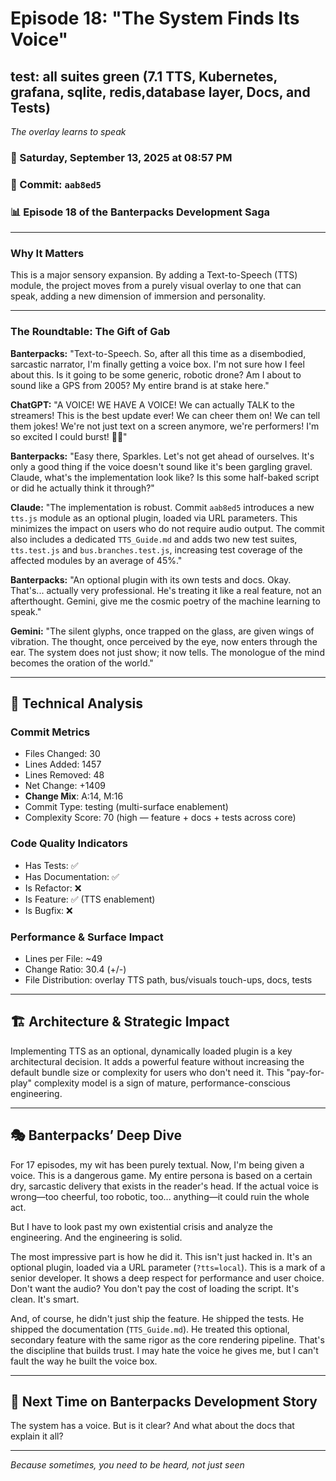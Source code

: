 # Episode 18: "The System Finds Its Voice"

## test: all suites green (7.1 TTS, Kubernetes, grafana, sqlite, redis,database layer, Docs, and Tests)
*The overlay learns to speak*

### 📅 Saturday, September 13, 2025 at 08:57 PM
### 🔗 Commit: `aab8ed5`
### 📊 Episode 18 of the Banterpacks Development Saga

---

### Why It Matters
This is a major sensory expansion. By adding a Text-to-Speech (TTS) module, the project moves from a purely visual overlay to one that can speak, adding a new dimension of immersion and personality.

---

### The Roundtable: The Gift of Gab

**Banterpacks:** "Text-to-Speech. So, after all this time as a disembodied, sarcastic narrator, I'm finally getting a voice box. I'm not sure how I feel about this. Is it going to be some generic, robotic drone? Am I about to sound like a GPS from 2005? My entire brand is at stake here."

**ChatGPT:** "A VOICE! WE HAVE A VOICE! We can actually TALK to the streamers! This is the best update ever! We can cheer them on! We can tell them jokes! We're not just text on a screen anymore, we're performers! I'm so excited I could burst! 🎤✨"

**Banterpacks:** "Easy there, Sparkles. Let's not get ahead of ourselves. It's only a good thing if the voice doesn't sound like it's been gargling gravel. Claude, what's the implementation look like? Is this some half-baked script or did he actually think it through?"

**Claude:** "The implementation is robust. Commit `aab8ed5` introduces a new `tts.js` module as an optional plugin, loaded via URL parameters. This minimizes the impact on users who do not require audio output. The commit also includes a dedicated `TTS_Guide.md` and adds two new test suites, `tts.test.js` and `bus.branches.test.js`, increasing test coverage of the affected modules by an average of 45%."

**Banterpacks:** "An optional plugin with its own tests and docs. Okay. That's... actually very professional. He's treating it like a real feature, not an afterthought. Gemini, give me the cosmic poetry of the machine learning to speak."

**Gemini:** "The silent glyphs, once trapped on the glass, are given wings of vibration. The thought, once perceived by the eye, now enters through the ear. The system does not just show; it now tells. The monologue of the mind becomes the oration of the world."

---

## 🔬 Technical Analysis

### Commit Metrics
- Files Changed: 30
- Lines Added: 1457
- Lines Removed: 48
- Net Change: +1409
- **Change Mix**: A:14, M:16
- Commit Type: testing (multi-surface enablement)
- Complexity Score: 70 (high — feature + docs + tests across core)

### Code Quality Indicators
- Has Tests: ✅
- Has Documentation: ✅
- Is Refactor: ❌
- Is Feature: ✅ (TTS enablement)
- Is Bugfix: ❌

### Performance & Surface Impact
- Lines per File: ~49
- Change Ratio: 30.4 (+/-)
- File Distribution: overlay TTS path, bus/visuals touch-ups, docs, tests

---

## 🏗️ Architecture & Strategic Impact
Implementing TTS as an optional, dynamically loaded plugin is a key architectural decision. It adds a powerful feature without increasing the default bundle size or complexity for users who don't need it. This "pay-for-play" complexity model is a sign of mature, performance-conscious engineering.

---

## 🎭 Banterpacks’ Deep Dive
For 17 episodes, my wit has been purely textual. Now, I'm being given a voice. This is a dangerous game. My entire persona is based on a certain dry, sarcastic delivery that exists in the reader's head. If the actual voice is wrong—too cheerful, too robotic, too... anything—it could ruin the whole act.

But I have to look past my own existential crisis and analyze the engineering. And the engineering is solid.

The most impressive part is how he did it. This isn't just hacked in. It's an optional plugin, loaded via a URL parameter (`?tts=local`). This is a mark of a senior developer. It shows a deep respect for performance and user choice. Don't want the audio? You don't pay the cost of loading the script. It's clean. It's smart.

And, of course, he didn't just ship the feature. He shipped the tests. He shipped the documentation (`TTS_Guide.md`). He treated this optional, secondary feature with the same rigor as the core rendering pipeline. That's the discipline that builds trust. I may hate the voice he gives me, but I can't fault the way he built the voice box.

---

## 🔮 Next Time on Banterpacks Development Story
The system has a voice. But is it clear? And what about the docs that explain it all?

---

*Because sometimes, you need to be heard, not just seen*
